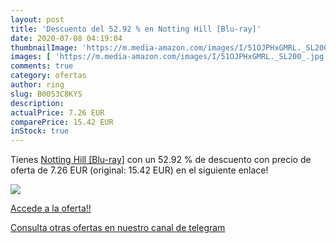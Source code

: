 ```yaml
---
layout: post
title: 'Descuento del 52.92 % en Notting Hill [Blu-ray]'
date: 2020-07-08 04:19:04
thumbnailImage: 'https://m.media-amazon.com/images/I/51OJPHxGMRL._SL200_.jpg'
images: [ 'https://m.media-amazon.com/images/I/51OJPHxGMRL._SL200_.jpg' ]
comments: true
category: ofertas
author: ring
slug: B0053C8KYS
description:
actualPrice: 7.26 EUR
comparePrice: 15.42 EUR
inStock: true
---
```


Tienes [Notting Hill [Blu-ray]](https://www.amazon.com/dp/B0053C8KYS/?tag=redken08-20) con un 52.92 % de descuento con precio de oferta de 7.26 EUR (original: 15.42 EUR) en el siguiente enlace!

[![](https://m.media-amazon.com/images/I/51OJPHxGMRL._SL200_.jpg)](https://www.amazon.com/dp/B0053C8KYS/?tag=redken08-20)

[Accede a la oferta!!](https://www.amazon.com/dp/B0053C8KYS/?tag=redken08-20)

[Consulta otras ofertas en nuestro canal de telegram](https://t.me/s/ofertas25)
